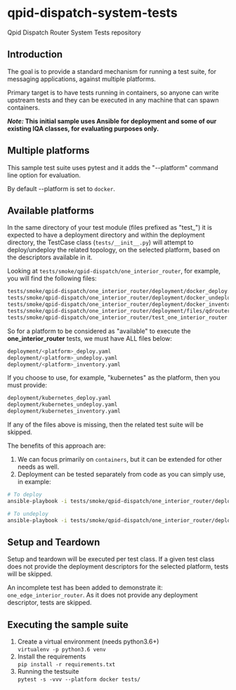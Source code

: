 # qpid-dispatch-system-tests

Qpid Dispatch Router System Tests repository

## Introduction

The goal is to provide a standard mechanism for running
a test suite, for messaging applications, against multiple platforms.

Primary target is to have tests running in containers, so anyone can
write upstream tests and they can be executed in any machine that 
can spawn containers.

***Note:* This initial sample uses Ansible for deployment and some of our existing IQA classes, 
for evaluating purposes only.**

## Multiple platforms

This sample test suite uses pytest and it adds the "--platform" command line option for evaluation.

By default --platform is set to `docker`.

## Available platforms

In the same directory of your test module (files prefixed as "test_")
it is expected to have a deployment directory and within the deployment 
directory, the TestCase class (`tests/__init__.py`) will attempt to deploy/undeploy 
the related topology, on the selected platform, based on the descriptors available in it.

Looking at `tests/smoke/qpid-dispatch/one_interior_router`, for example, you will find the following
files:

```bash
tests/smoke/qpid-dispatch/one_interior_router/deployment/docker_deploy.yaml
tests/smoke/qpid-dispatch/one_interior_router/deployment/docker_undeploy.yaml
tests/smoke/qpid-dispatch/one_interior_router/deployment/docker_inventory.yaml
tests/smoke/qpid-dispatch/one_interior_router/deployment/files/qdrouterd.conf
tests/smoke/qpid-dispatch/one_interior_router/test_one_interior_router.py
```

So for a platform to be considered as "available" to execute the **one_interior_router** tests,
we must have ALL files below:

```bash
deployment/<platform>_deploy.yaml
deployment/<platform>_undeploy.yaml
deployment/<platform>_inventory.yaml
```

If you choose to use, for example, "kubernetes" as the platform, then you must provide:

```bash
deployment/kubernetes_deploy.yaml
deployment/kubernetes_undeploy.yaml
deployment/kubernetes_inventory.yaml
```

If any of the files above is missing, then the related test suite will be skipped.

The benefits of this approach are:
1. We can focus primarily on `containers`, but it can be extended for other needs as well.
2. Deployment can be tested separately from code as you can simply use, in example:  
```bash
# To deploy
ansible-playbook -i tests/smoke/qpid-dispatch/one_interior_router/deployment/docker_inventory.yaml tests/smoke/qpid-dispatch/one_interior_router/deployment/docker_deploy.yaml

# To undeploy
ansible-playbook -i tests/smoke/qpid-dispatch/one_interior_router/deployment/docker_inventory.yaml tests/smoke/qpid-dispatch/one_interior_router/deployment/docker_undeploy.yaml
```

## Setup and Teardown

Setup and teardown will be executed per test class.
If a given test class does not provide the deployment descriptors for
the selected platform, tests will be skipped.

An incomplete test has been added to demonstrate it: `one_edge_interior_router`.
As it does not provide any deployment descriptor, tests are skipped.

## Executing the sample suite

1. Create a virtual environment (needs python3.6+)  
`virtualenv -p python3.6 venv`
2. Install the requirements  
`pip install -r requirements.txt`
3. Running the testsuite  
`pytest -s -vvv --platform docker tests/`
